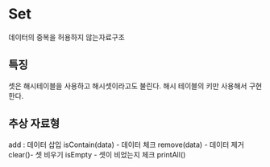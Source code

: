 # Set
데이터의 중복을 허용하지 않는자료구조


## 특징
셋은 해시테이블을 사용하고 해시셋이라고도 불린다. 해시 테이블의 키만 사용해서 구현한다. 


## 추상 자료형
add : 데이터 삽입
isContain(data) - 데이터 체크 
remove(data) - 데이터 제거 
clear()- 셋 비우기 
isEmpty - 셋이 비었는지 체크 
printAll() 



